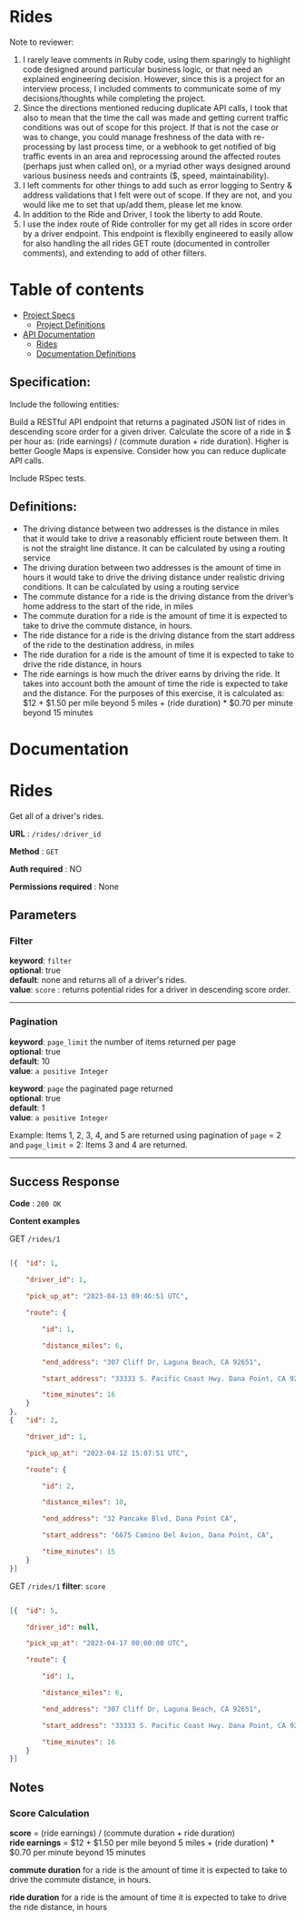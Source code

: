 # Rides
Note to reviewer: 
1. I rarely leave comments in Ruby code, using them sparingly to highlight code designed around particular business logic, or that need an explained engineering decision. However, since this is a project for an interview process, I included comments to communicate some of my decisions/thoughts while completing the project.
2. Since the directions mentioned reducing duplicate API calls, I took that also to mean that the time the call was made and getting current traffic conditions was out of scope for this project. If that is not the case or was to change, you could manage freshness of the data with re-processing by last process time, or a webhook to get notified of big traffic events in an area and reprocessing around the affected routes (perhaps just when called on), or a myriad other ways designed around various business needs and contraints ($, speed, maintainability).
3. I left comments for other things to add such as error logging to Sentry & address validations that I felt were out of scope.  If they are not, and you would like me to set that up/add them, please let me know.
4. In addition to the Ride and Driver, I took the liberty to add Route.
5. I use the index route of Ride controller for my get all rides in score order by a driver endpoint.  This endpoint is flexiblly engineered to easily allow for also handling the all rides GET route (documented in controller comments), and extending to add of other filters.


Table of contents
=================

<!--ts-->
   * [Project Specs](#specification)
      * [Project Definitions](#definitions)
   * [API Documentation](#documentation)
     * [Rides](#rides)
     * [Documentation Definitions](#definitions)
<!--te-->

## Specification:

Include the following entities: </br>

Build a RESTful API endpoint that returns a paginated JSON list of rides in descending score order for a given driver.
Calculate the score of a ride in $ per hour as: (ride earnings) / (commute duration + ride duration). Higher is better
Google Maps is expensive. Consider how you can reduce duplicate API calls. </br>

Include RSpec tests.

## Definitions:

* The driving distance between two addresses is the distance in miles that it would take to drive a reasonably efficient route between them. It is not the straight line distance. It can be calculated by using a routing service
* The driving duration between two addresses is the amount of time in hours it would take to drive the driving distance under realistic driving conditions. It can be calculated by using a routing service
* The commute distance for a ride is the driving distance from the driver’s home address to the start of the ride, in miles
* The commute duration for a ride is the amount of time it is expected to take to drive the commute distance, in hours.
* The ride distance for a ride is the driving distance from the start address of the ride to the destination address, in miles
* The ride duration for a ride is the amount of time it is expected to take to drive the ride distance, in hours
* The ride earnings is how much the driver earns by driving the ride. It takes into account both the amount of time the ride is expected to take and the distance. For the purposes of this exercise, it is calculated as: $12 + $1.50 per mile beyond 5 miles + (ride duration) * $0.70 per minute beyond 15 minutes

# Documentation
#  Rides

Get all of a driver's rides.

**URL** : `/rides/:driver_id`

**Method** : `GET`

**Auth required** : NO

**Permissions required** : None

## Parameters
### Filter
**keyword**: `filter` <br />
**optional**: true <br />
**default**: none and returns all of a driver's rides.  <br />
**value**: `score` 	: returns potential rides for a driver in descending score order. <br />

---
### Pagination
**keyword**: `page_limit` the number of items returned per page <br />
**optional**: true <br />
**default**: 10 <br />
**value**: `a positive Integer` 	  <br />

**keyword**: `page` the paginated page returned <br />
**optional**: true   <br />
**default**: 1 <br />
**value**: `a positive Integer` <br />

Example: 
Items 1, 2, 3, 4, and 5 are returned using pagination of `page` = 2 and `page_limit` = 2:
Items 3 and 4 are returned.

---


##  Success Response

**Code** : `200 OK`

**Content examples**

GET `/rides/1`

```json

[{  "id": 1,

	"driver_id": 1,

	"pick_up_at": "2023-04-13 09:46:51 UTC",

	"route": {

		"id": 1,

		"distance_miles": 6,

		"end_address": "307 Cliff Dr, Laguna Beach, CA 92651",

		"start_address": "33333 S. Pacific Coast Hwy. Dana Point, CA 92629",

		"time_minutes": 16
	}
},
{	"id": 2,

	"driver_id": 1,

	"pick_up_at": "2023-04-12 15:07:51 UTC",

	"route": {

		"id": 2,

		"distance_miles": 10,

		"end_address": "32 Pancake Blvd, Dana Point CA",

		"start_address": "6675 Camino Del Avion, Dana Point, CA",

		"time_minutes": 15
	}
}]

```
GET `/rides/1`
**filter**: `score`

```json

[{	"id": 5,

	"driver_id": null,

	"pick_up_at": "2023-04-17 00:00:00 UTC",

	"route": {

		"id": 1,

		"distance_miles": 6,

		"end_address": "307 Cliff Dr, Laguna Beach, CA 92651",

		"start_address": "33333 S. Pacific Coast Hwy. Dana Point, CA 92629",

		"time_minutes": 16
	}
}]

```

##  Notes

### Score Calculation
**score** = (ride earnings) / (commute duration + ride duration)<br />
**ride earnings** = $12 + $1.50 per mile beyond 5 miles + (ride duration) * $0.70 per minute beyond 15 minutes<br />

**commute duration** for a ride is the amount of time it is expected to take to drive the commute distance, in hours.<br />
  
**ride duration** for a ride is the amount of time it is expected to take to drive the ride distance, in hours<br />
    

